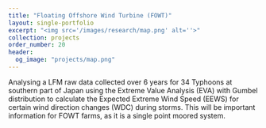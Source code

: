 ```yaml
---
title: "Floating Offshore Wind Turbine (FOWT)"
layout: single-portfolio
excerpt: "<img src='/images/research/map.png' alt=''>"
collection: projects
order_number: 20
header: 
  og_image: "projects/map.png"
---
```



Analysing a LFM raw data collected over 6 years for 34 Typhoons at southern part of Japan using the Extreme Value Analysis (EVA) with Gumbel distribution to calculate the Expected Extreme Wind Speed (EEWS) for certain wind direction changes (WDC) during storms. This will be important information for FOWT farms, as it is a single point moored system.
